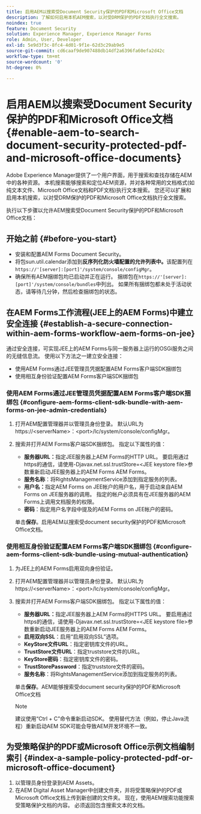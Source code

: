 ```yaml
---
title: 启用AEM以搜索受Document Security保护的PDF和Microsoft Office文档
description: 了解如何启用本机AEM搜索，以对受DRM保护的PDF文档执行全文搜索。
noindex: true
feature: Document Security
solution: Experience Manager, Experience Manager Forms
role: Admin, User, Developer
exl-id: 5e9d3f3c-8fc4-4d01-9f1e-62d3c29ab9e5
source-git-commit: cd6caaf9de907488db14df2a6396fa60efa2d42c
workflow-type: tm+mt
source-wordcount: '0'
ht-degree: 0%

---
```


# 启用AEM以搜索受Document Security保护的PDF和Microsoft Office文档{#enable-aem-to-search-document-security-protected-pdf-and-microsoft-office-documents}

Adobe Experience Manager提供了一个用户界面，用于搜索和查找存储在AEM中的各种资源。 本机搜索能够搜索和定位AEM资源，并对各种常用的文档格式(如纯文本文件、Microsoft Office文档和PDF文档)执行文本搜索。 您还可以扩展和启用本机搜索，以对受DRM保护的PDF和Microsoft Office文档执行全文搜索。

执行以下步骤以允许AEM搜索受Document Security保护的PDF和Microsoft Office文档：

## 开始之前 {#before-you-start}

* 安装和配置AEM Forms Document Security。
* 将包sun.util.calendar添加到&#x200B;**反序列化防火墙配置的允许列表中。**&#x200B;该配置列在`https://'[server]:[port]'/system/console/configMgr`。
* 确保所有AEM捆绑包均已启动并正在运行。 捆绑包在`https://'[server]:[port]'/system/console/bundles`中列出。 如果所有捆绑包都未处于活动状态，请等待几分钟，然后检查捆绑包的状态。

## 在AEM Forms工作流程(JEE上的AEM Forms)中建立安全连接 {#establish-a-secure-connection-within-aem-forms-workflow-aem-forms-on-jee}

通过安全连接，可实现JEE上的AEM Forms与同一服务器上运行的OSGi服务之间的无缝信息流。 使用以下方法之一建立安全连接：

* 使用AEM Forms通过JEE管理员凭据配置AEM Forms客户端SDK捆绑包
* 使用相互身份验证配置AEM Forms客户端SDK捆绑包

### 使用AEM Forms通过JEE管理员凭据配置AEM Forms客户端SDK捆绑包 {#configure-aem-forms-client-sdk-bundle-with-aem-forms-on-jee-admin-credentials}

1. 打开AEM配置管理器并以管理员身份登录。 默认URL为https://&lt;serverName>：&lt;port>/lc/system/console/configMgr。
1. 搜索并打开AEM Forms客户端SDK捆绑包。 指定以下属性的值：

   * **服务器URL：**&#x200B;指定JEE服务器上AEM Forms的HTTP URL。 要启用通过https的通信，请使用-Djavax.net.ssl.trustStore=&lt;JEE keystore file>参数重新启动JEE服务器上的AEM Forms AEM Forms。
   * **服务名称**：将RightsManagementService添加到指定服务的列表。
   * **用户名：**&#x200B;指定AEM Forms on JEE帐户的用户名，用于启动来自AEM Forms on JEE服务器的调用。 指定的帐户必须具有在JEE服务器的AEM Forms上调用文档服务的权限。
   * **密码**：指定用户名字段中提及的AEM Forms on JEE帐户的密码。

   单击&#x200B;**保存**。启用AEM以搜索受document security保护的PDF和Microsoft Office文档。

### 使用相互身份验证配置AEM Forms客户端SDK捆绑包 {#configure-aem-forms-client-sdk-bundle-using-mutual-authentication}

1. 为JEE上的AEM Forms启用双向身份验证。
1. 打开AEM配置管理器并以管理员身份登录。 默认URL为https://&lt;serverName>：&lt;port>/lc/system/console/configMgr。
1. 搜索并打开AEM Forms客户端SDK捆绑包。 指定以下属性的值：

   * **服务器URL：**&#x200B;指定JEE服务器上AEM Forms的HTTPS URL。 要启用通过https的通信，请使用-Djavax.net.ssl.trustStore=&lt;JEE keystore file>参数重新启动JEE服务器上的AEM Forms AEM Forms。
   * **启用双向SSL**：启用“启用双向SSL”选项。
   * **KeyStore文件URL**：指定密钥库文件的URL。
   * **TrustStore文件URL**：指定truststore文件的URL。
   * **KeyStore密码**：指定密钥库文件的密码。
   * **TrustStorePassword**：指定truststore文件的密码。
   * **服务名称**：将RightsManagementService添加到指定服务的列表。

   单击&#x200B;**保存**。AEM能够搜索受document security保护的PDF和Microsoft Office文档

   >[!NOTE]
   >
   > 建议使用“Ctrl + C”命令重新启动SDK。 使用替代方法（例如，停止Java流程）重新启动AEM SDK可能会导致AEM开发环境不一致。

## 为受策略保护的PDF或Microsoft Office示例文档编制索引 {#index-a-sample-policy-protected-pdf-or-microsoft-office-document}

1. 以管理员身份登录到AEM Assets。
1. 在AEM Digital Asset Manager中创建文件夹，并将受策略保护的PDF或Microsoft Office文档上传到新创建的文件夹。 现在，使用AEM搜索功能搜索受策略保护文档的内容。 必须返回包含搜索文本的文档。
